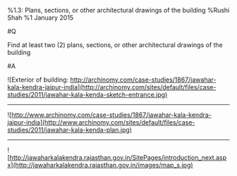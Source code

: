 %1.3: Plans, sections, or other architectural drawings of the building
%Rushi Shah
%1 January 2015

#Q

Find at least two (2) plans, sections, or other architectural drawings of the building

#A

![Exterior of building: http://archinomy.com/case-studies/1867/jawahar-kala-kendra-jaipur-india](http://archinomy.com/sites/default/files/case-studies/2011/jawahar-kala-kenda-sketch-entrance.jpg)

<hr>

![http://www.archinomy.com/case-studies/1867/jawahar-kala-kendra-jaipur-india](http://www.archinomy.com/sites/default/files/case-studies/2011/jawahar-kala-kenda-plan.jpg)

<hr>

![http://jawaharkalakendra.rajasthan.gov.in/SitePages/introduction_next.aspx](http://jawaharkalakendra.rajasthan.gov.in/images/map_s.jpg)

